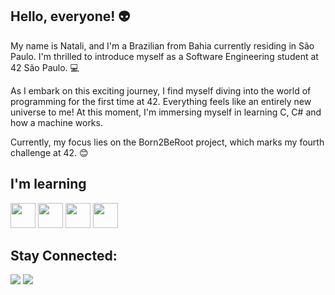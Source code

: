 ## Hello, everyone! :alien:

My name is Natali, and I'm a Brazilian from Bahia currently residing in São Paulo. I'm thrilled to introduce myself as a Software Engineering student at 42 São Paulo. 💻

As I embark on this exciting journey, I find myself diving into the world of programming for the first time at 42. Everything feels like an entirely new universe to me! At this moment, I'm immersing myself in learning C, C# and how a machine works.

Currently, my focus lies on the Born2BeRoot project, which marks my fourth challenge at 42. :blush:


 ## I'm learning

<img loading="lazy" src="https://cdn.jsdelivr.net/gh/devicons/devicon/icons/git/git-original.svg" width="40" height="40"/> <img loading="lazy" src="https://cdn.jsdelivr.net/gh/devicons/devicon/icons/c/c-line.svg" width="40" height="40"/> <img loading="lazy" src="https://cdn.jsdelivr.net/gh/devicons/devicon/icons/csharp/csharp-original.svg" width="40" height="40"/> <img loading="lazy" img src="https://cdn.jsdelivr.net/gh/devicons/devicon/icons/linux/linux-original.svg" width="40" height="40"/> 
        
## Stay Connected:

<div>
<a href="https://instagram.com/natalimrocha" target="_blank"><img loading="lazy" src="https://img.shields.io/badge/-Instagram-%23E4405F?style=for-the-badge&logo=instagram&logoColor=white" target="_blank"></a>
<a href="https://www.linkedin.com/in/natali-rocha-a8435b161/" target="_blank"><img loading="lazy" src="https://img.shields.io/badge/-LinkedIn-%230077B5?style=for-the-badge&logo=linkedin&logoColor=white" target="_blank"></a>   
</div>
